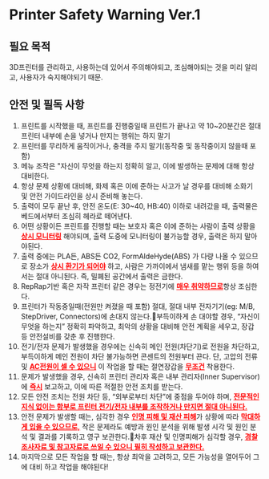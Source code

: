 Printer Safety Warning Ver.1
============================

필요 목적
--------
3D프린터를 관리하고, 사용하는데 있어서 주의해야되고, 조심해야되는 것을 미리 알리고, 사용자가 숙지해야되기 때문.

안전 및 필독 사항
--------------
1. 프린트를 시작했을 때, 프린트를 진행중일때 프린트가 끝나고 약 10~20분간은 절대 프린터 내부에 손을 넣거나 만지는 행위는 하지 말기
2. 프린터를 무리하게 움직이거나, 충격을 주지 말기(동작중 및 동작중이지 않을때 포함)
3. 메뉴 조작은 "자신이 무엇을 하는지 정확히 알고, 이에 발생하는 문제에 대해 항상 대비한다.
4. 항상 문제 상황에 대비해, 화제 혹은 이에 준하는 사고가 날 경우를 대비해 소화기 및 안전 가이드라인을 상시 준비해 놓는다.
5. 출력이 모두 끝난 후, 안전 온도(E: 30~40, HB:40) 이하로 내려갔을 때, 출력물은 베드에서부터 조심히 헤라로 떼어낸다.
6. 어떤 상황이든 프린트를 진행할 때는 보호자 혹은 이에 준하는 사람이 출력 상황을 <span style="color:red"><u><b>상시 모니터링</b></u></span> 해야되며, 출력 도중에 모니터링이 불가능할 경우, 출력은 하지 말아야된다.
7. 출력 중에는 PLA든, ABS든 CO2, FormAldeHyde(ABS) 가 다량 나올 수 있으므로 장소가 <span style="color:red"><u><b>상시 환기가 되어야</b></u></span> 하고, 사람은 가까이에서 냄새를 맡는 행위 등을 하여서는 절대 아니된다. 즉, 밀폐된 공간에서 출력은 금한다.
8. RepRap기반 혹은 자작 프린터 같은 경우는 정전기에 <span style="color:red"><u><b>매우 취약하므로</b></u></span>항상 조심한다.
9. 프린터가 작동중일때(전원만 켜졌을 때 포함) 절대, 절대 내부 전자기기(eg: M/B, StepDriver, Connectors)에 손대지 않는다.부득이하게 손 대야할 경우, “자신이 무엇을 하는지” 정확히 파악하고, 최악의 상황을 대비해 안전 계획을 세우고, 장갑 등 안전설비를 갖춘 후 진행한다.
10. 전기/전자 문제가 발생했을 경우에는 신속히 메인 전원(차단기)로 전원을 차단하고, 부득이하게 메인 전원이 차단 불가능하면 콘센트의 전원부터 끈다. 단, 고압의 전류 및 <span style="color:red"><u><b>AC전원이 셀 수 있으니</b></u></span> 이 작업을 할 때는 절연장갑을 <span style="color:red"><u><b>무조건</b></u></span> 착용한다.
11. 문제가 발생했을 경우, 신속히 프린터 관리자 혹은 내부 관리자(Inner Supervisor)에 <span style="color:red"><u><b>즉시</b></u></span> 보고하고, 이에 따른 적절한 안전 조치를 받는다.
12. 모든 안전 조치는 전원 차단 등, “외부로부터 차단”에 중점을 두어야 하며,
<span style="color:red"><u><b>전문적인 지식 없이는 함부로 프린터 전기/전자 내부를 조작하거나 만지면 절대 아니된다.</b></u></span>
13. 안전 문제가 발생할 때는, 심각한 경우 <span style="color:red"><u><b>인명 피해 및 재산 피해</b></u></span>가 상황에 따라 <span style="color:red"><u><b>막대하게 입을 수 있으므로,</b></u></span> 작은 문제라도 예방과 원인 분석을 위해 발생 시각 및 원인 분석 및 결과를 기록하고 영구 보관한다.차후 재산 및 인명피해가 심각할 경우, <span style="color:red"><u><b>경찰 조사자료 및 참고자료로 쓰일 수 있으니 필히 작성하고 보관한다.</b></u></span>
14. 마지막으로 모든 작업을 할 때는, 항상 최악을 고려하고, 모든 가능성을 열어두어 그에 대비 하고 작업을 해야된다!